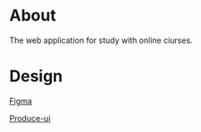 # About

The web application for study with online ciurses.

# Design

[Figma](https://www.figma.com/design/GhTc5d3uTf5LETxPTGodAw/SkillBridge---Produce-UI?node-id=20-2&node-type=canvas&t=xkY0m1YQWHk3XmWv-0)

[Produce-ui](https://produce-ui.com/templates)